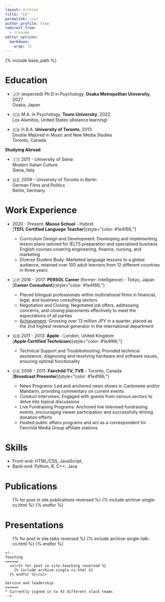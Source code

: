 ```yaml
---
layout: archive
title: "CV"
permalink: /cv/
author_profile: true
redirect_from:
  - /resume
editor_options: 
  markdown: 
    wrap: 72
---
```


{% include base_path %}

<!-- [Download CV here](https://cleone.github.io/files/cv.pdf) -->

# Education

-   🇯🇵 (expected) Ph.D in Psychology, **Osaka Metropolitan University**,
    2027\
    Osaka, Japan

-   🇺🇸 M.A. in Psychology, **Touro University**, 2022\
    Los Alamitos, United States (distance learning)

-   🇨🇦 H.B.A. **University of Toronto**, 2013\
    Double Majored in Music and New Media Studies\
    Toronto, Canada

**Studying Abroad**

-   🇮🇹 2011 - University of Siena\
    Modern Italian Culture\
    Siena, Italy

-   🇩🇪 2009 - University of Toronto in Berlin\
    German Films and Politics\
    Berlin, Germany

# Work Experience

-   2020 - Present: **Moose School** - Hybrid  
        [**TEFL Certified Language Teacher**]{style="color: #1e4f66;"}
    -   Curriculum Design and Development: Developing and implementing
        lesson plans tailored for IELTS preparation and specialised
        business English courses covering engineering, finance, nursing,
        and marketing
    -   Diverse Student Body: Marketed language lessons to a global
        audience, retained over 100 adult learners from 12 different
        countries in three years

-   🇯🇵 2016 - 2017: **PERSOL Career** (former: Intelligence) - Tokyo,
    Japan  
        [**Career Consultant**]{style="color: #1e4f66;"}
    -   Placed bilingual professionals within multinational firms in
        financial, legal, and business consulting sectors
    -   Negotiation and Closing: Negotiated job offers, addressing
        concerns, and closing placements effectively to meet the
        expectations of all parties
    -   <u>Achievement</u>: Grossing over 13 million JPY in a quarter,
        placed as the 2nd highest revenue generator in the international
        department

-   🇬🇧 2011 - 2013: **Apple** - London, United Kingdom  
        [**Apple Certified Technician**]{style="color: #1e4f66;"}
    -   Technical Support and Troubleshooting: Provided technical
        assistance, diagnosing and resolving hardware and software
        issues, ensuring optimal functionality

-   🇨🇦 2006 - 2011: **Fairchild TV, TVB** - Toronto, Canada  
        [**Broadcast Presenter**]{style="color: #1e4f66;"}
    -   News Programs: Led and anchored news shows in Cantonese and/or
        Mandarin, providing commentary on current events
    -   Conduct Interviews: Engaged with guests from various sectors to
        delve into topical discussions
    -   Live Fundraising Programs: Anchored live televised fundraising
        events, encouraging viewer participation and successfully
        driving donation efforts
    -   Hosted public affairs programs and act as a correspondent for
        Fairchild Media Group affiliate stations

# Skills

-   Front-end: HTML/CSS, JavaScript,
-   Back-end: Python, R, C++, Java

# Publications

<ul>{% for post in site.publications reversed %} {% include
archive-single-cv.html %} {% endfor %}</ul>

# Presentations

<ul>{% for post in site.talks reversed %} {% include
archive-single-talk-cv.html %} {% endfor %}</ul>

```{=html}
<!--
Teaching
======
  <ul>{% for post in site.teaching reversed %}
    {% include archive-single-cv.html %}
  {% endfor %}</ul>
  
Service and leadership
======
* Currently signed in to 43 different slack teams
-->
```
